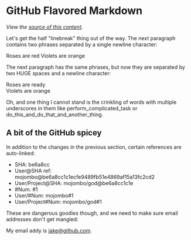 GitHub Flavored Markdown
================================

*View the [source of this content](http://github.github.com/github-flavored-markdown/sample_content.html).*

Let's get the half "linebreak" thing out of the way. The next paragraph contains two phrases separated by a single newline character:

Roses are red
Violets are orange

The next paragraph has the same phrases, but now they are separated by two HUGE spaces and a newline character:

Roses are ready  
Violets are orange

Oh, and one thing I cannot stand is the crinkling of words with multiple underscores in them like perform_complicated_task or do_this_and_do_that_and_another_thing.

A bit of the GitHub spicey
-------------------------

In addition to the changes in the previous section, certain references are auto-linked:

* SHA: be6a8cc
* User@SHA ref: mojombo@be6a8cc1c1ecfe9489fb51e4869af15a13fc2cd2
* User/Project@SHA: mojombo/god@be6a8cc1c1e
* \#Num: #1
* User/#Num: mojombo#1
* User/Project#Num: mojombo/god#1

These are dangerous goodies though, and we need to make sure email addresses don't get mangled:

My email addy is jake@github.com.
